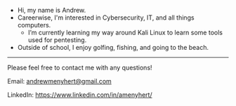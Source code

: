 - Hi, my name is Andrew.
- Careerwise, I'm interested in Cybersecurity, IT, and all things computers.
  - I’m currently learning my way around Kali Linux to learn some tools used for pentesting.
- Outside of school, I enjoy golfing, fishing, and going to the beach.

-----------------

Please feel free to contact me with any questions!

Email: andrewmenyhert@gmail.com

LinkedIn: https://www.linkedin.com/in/amenyhert/
